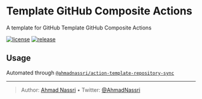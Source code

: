 # Template GitHub Composite Actions

A template for GitHub Template GitHub Composite Actions

[![license][license-img]][license-url]
[![release][release-img]][release-url]

## Usage

Automated through [`@ahmadnassri/action-template-repository-sync`][]

  [`@ahmadnassri/action-template-repository-sync`]: https://github.com/ahmadnassri/action-template-repository-sync

----
> Author: [Ahmad Nassri](https://www.ahmadnassri.com/) &bull;
> Twitter: [@AhmadNassri](https://twitter.com/AhmadNassri)

[license-url]: LICENSE
[license-img]: https://badgen.net/github/license/ahmadnassri/template-action-composite

[release-url]: https://github.com/ahmadnassri/template-action-composite/releases
[release-img]: https://badgen.net/github/release/ahmadnassri/template-action-composite

